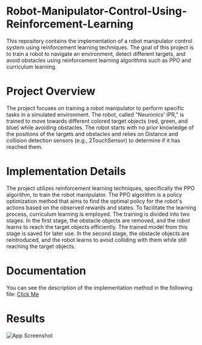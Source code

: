 # Robot-Manipulator-Control-Using-Reinforcement-Learning
This repository contains the implementation of a robot manipulator control system using reinforcement learning techniques. The goal of this project is to train a robot to navigate an environment, detect different targets, and avoid obstacles using reinforcement learning algorithms such as PPO and curriculum learning.

# Project Overview
The project focuses on training a robot manipulator to perform specific tasks in a simulated environment. The robot, called "Neuronics' IPR," is trained to move towards different colored target objects (red, green, and blue) while avoiding obstacles. The robot starts with no prior knowledge of the positions of the targets and obstacles and relies on Distance and collision detection sensors (e.g., 2TouchSensor) to determine if it has reached them.

# Implementation Details
The project utilizes reinforcement learning techniques, specifically the PPO algorithm, to train the robot manipulator. The PPO algorithm is a policy optimization method that aims to find the optimal policy for the robot's actions based on the observed rewards and states.
To facilitate the learning process, curriculum learning is employed. The training is divided into two stages. In the first stage, the obstacle objects are removed, and the robot learns to reach the target objects efficiently. The trained model from this stage is saved for later use. In the second stage, the obstacle objects are reintroduced, and the robot learns to avoid colliding with them while still reaching the target objects.

# Documentation
You can see the description of the implementation method in the following file:
[Click Me](https://github.com/kiananvari/Robot-Manipulator-Control-Using-Reinforcement-Learning/raw/main/Documentation-EN.pdf)

# Results
![App Screenshot](https://raw.githubusercontent.com/kiananvari/Robot-Manipulator-Control-Using-Reinforcement-Learning/main/Test.gif)
